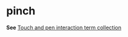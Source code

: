 # pinch

**See** [Touch and pen interaction term collection](~/a-z-word-list-term-collections/term-collections/touch-pen-interaction-terms.md)
